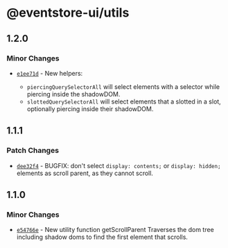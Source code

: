# @eventstore-ui/utils

## 1.2.0

### Minor Changes

-   [`e1ee71d`](https://github.com/EventStore/Design-System/commit/e1ee71dcc4f3c6769d20ef247f5cb1f6d4d470f8) - New helpers:

    -   `piercingQuerySelectorAll` will select elements with a selector while piercing inside the shadowDOM.
    -   `slottedQuerySelectorAll` will select elements that a slotted in a slot, optionally piercing inside their shadowDOM.

## 1.1.1

### Patch Changes

-   [`dee32f4`](https://github.com/EventStore/Design-System/commit/dee32f4bf51e48e909423e36709905cce58fc5fe) - BUGFIX: don't select `display: contents;` or `display: hidden;` elements as scroll parent, as they cannot scroll.

## 1.1.0

### Minor Changes

-   [`e54766e`](https://github.com/EventStore/Design-System/commit/e54766ee33543eedbe591f2a56a089a19e800afd) - New utility function getScrollParent
    Traverses the dom tree including shadow doms to find the first element that scrolls.
